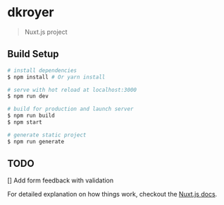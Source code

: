 # dkroyer

> Nuxt.js project

## Build Setup

``` bash
# install dependencies
$ npm install # Or yarn install

# serve with hot reload at localhost:3000
$ npm run dev

# build for production and launch server
$ npm run build
$ npm start

# generate static project
$ npm run generate
```
## TODO

[] Add form feedback with validation

For detailed explanation on how things work, checkout the [Nuxt.js docs](https://github.com/nuxt/nuxt.js).
